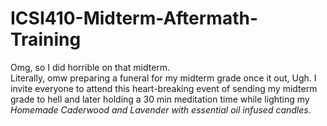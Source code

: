 # ICSI410-Midterm-Aftermath-Training
Omg, so I did horrible on that midterm. <br/>Literally, omw preparing a funeral for my midterm grade once it out, Ugh. I invite everyone to attend this heart-breaking event of sending my midterm grade to hell and later holding a 30 min meditation time while lighting my *Homemade Caderwood and Lavender with essential oil infused candles*.  
